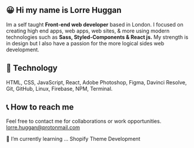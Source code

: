 ## 😀 Hi my name is Lorre Huggan

Im a self taught **Front-end web developer** based in London.
I focused on creating high end apps, web apps, web sites, & more using
modern technologies such as **Sass, Styled-Components & React js.** My strength is in design but
I also have a passion for the more logical sides web development.

## 💾 Technology

HTML, CSS, JavaScript, React, Adobe Photoshop, Figma, Davinci Resolve,
Git, GitHub, Linux, Firebase, NPM, Terminal.

## 📞 How to reach me

Feel free to contact me for collaborations or work opportunities.
lorre.huggan@protonmail.com

🌱 I’m currently learning ... Shopify Theme Development

<!--
**lorre-huggan/lorre-huggan** is a ✨ _special_ ✨ repository because its `README.md` (this file) appears on your GitHub profile.

Here are some ideas to get you started:

- 🔭 I’m currently working on ...
- 🌱 I’m currently learning ...
- 👯 I’m looking to collaborate on ...
- 🤔 I’m looking for help with ...
- 💬 Ask me about ...
- 📫 How to reach me: ...
- 😄 Pronouns: ...
- ⚡ Fun fact: ...
-->

